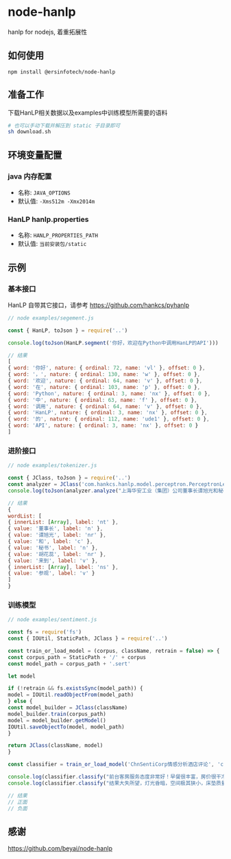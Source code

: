 # node-hanlp

hanlp for nodejs, 着重拓展性

## 如何使用

```
npm install @ersinfotech/node-hanlp
```

## 准备工作

下载HanLP相关数据以及examples中训练模型所需要的语料

```sh
# 也可以手动下载并解压到 static 子目录即可
sh download.sh
```

## 环境变量配置

### java 内存配置

- 名称: `JAVA_OPTIONS`
- 默认值: `-Xms512m -Xmx2014m`

### HanLP hanlp.properties

- 名称: `HANLP_PROPERTIES_PATH`
- 默认值: `当前安装包/static`

## 示例

### 基本接口

HanLP 自带其它接口，请参考 https://github.com/hankcs/pyhanlp

```javascript
// node examples/segement.js

const { HanLP, toJson } = require('..')

console.log(toJson(HanLP.segment('你好，欢迎在Python中调用HanLP的API')))

// 结果
[
{ word: '你好', nature: { ordinal: 72, name: 'vl' }, offset: 0 },
{ word: '，', nature: { ordinal: 130, name: 'w' }, offset: 0 },
{ word: '欢迎', nature: { ordinal: 64, name: 'v' }, offset: 0 },
{ word: '在', nature: { ordinal: 103, name: 'p' }, offset: 0 },
{ word: 'Python', nature: { ordinal: 3, name: 'nx' }, offset: 0 },
{ word: '中', nature: { ordinal: 63, name: 'f' }, offset: 0 },
{ word: '调用', nature: { ordinal: 64, name: 'v' }, offset: 0 },
{ word: 'HanLP', nature: { ordinal: 3, name: 'nx' }, offset: 0 },
{ word: '的', nature: { ordinal: 112, name: 'ude1' }, offset: 0 },
{ word: 'API', nature: { ordinal: 3, name: 'nx' }, offset: 0 }
]

```

### 进阶接口

```javascript
// node examples/tokenizer.js

const { JClass, toJson } = require('..')
const analyzer = JClass('com.hankcs.hanlp.model.perceptron.PerceptronLexicalAnalyzer')
console.log(toJson(analyzer.analyze("上海华安工业（集团）公司董事长谭旭光和秘书胡花蕊来到美国纽约现代艺术博物馆参观")))

// 结果
{
wordList: [
{ innerList: [Array], label: 'nt' },
{ value: '董事长', label: 'n' },
{ value: '谭旭光', label: 'nr' },
{ value: '和', label: 'c' },
{ value: '秘书', label: 'n' },
{ value: '胡花蕊', label: 'nr' },
{ value: '来到', label: 'v' },
{ innerList: [Array], label: 'ns' },
{ value: '参观', label: 'v' }
]
}
```

### 训练模型

```javascript
// node examples/sentiment.js

const fs = require('fs')
const { IOUtil, StaticPath, JClass } = require('..')

const train_or_load_model = (corpus, className, retrain = false) => {
const corpus_path = StaticPath + '/' + corpus
const model_path = corpus_path + '.sert'

let model

if (!retrain && fs.existsSync(model_path)) {
model = IOUtil.readObjectFrom(model_path)
} else {
const model_builder = JClass(className)
model_builder.train(corpus_path)
model = model_builder.getModel()
IOUtil.saveObjectTo(model, model_path)
}

return JClass(className, model)
}

const classifier = train_or_load_model('ChnSentiCorp情感分析酒店评论', 'com.hankcs.hanlp.classification.classifiers.NaiveBayesClassifier')

console.log(classifier.classify("前台客房服务态度非常好！早餐很丰富，房价很干净。再接再厉！"))
console.log(classifier.classify("结果大失所望，灯光昏暗，空间极其狭小，床垫质量恶劣，房间还伴着一股霉味。"))

// 结果
// 正面
// 负面

```

## 感谢

https://github.com/beyai/node-hanlp
